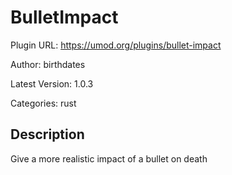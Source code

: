 # BulletImpact

Plugin URL: https://umod.org/plugins/bullet-impact

Author: birthdates

Latest Version: 1.0.3

Categories: rust

## Description

Give a more realistic impact of a bullet on death
